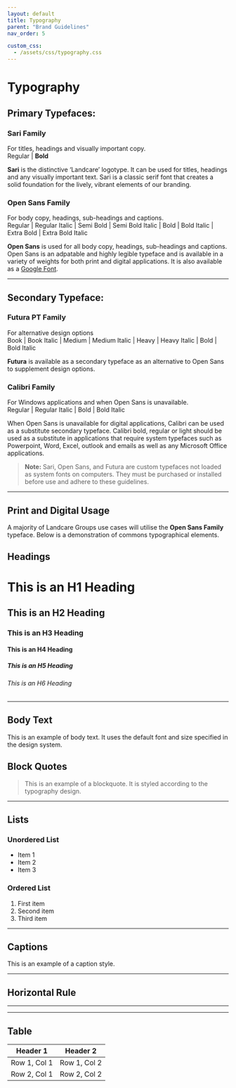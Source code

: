 ```yaml
---
layout: default
title: Typography
parent: "Brand Guidelines"
nav_order: 5

custom_css:
  - /assets/css/typography.css
---
```



# Typography

## Primary Typefaces:
### Sari Family
For titles, headings and visually important copy.  
Regular | **Bold**

**Sari** is the distinctive ‘Landcare’ logotype. It can be used for titles, headings and any visually important text. Sari is a classic serif font that creates a solid foundation for the lively, vibrant elements of our branding.

### Open Sans Family
For body copy, headings, sub-headings and captions.  
Regular | Regular Italic | Semi Bold | Semi Bold Italic | Bold | Bold Italic | Extra Bold | Extra Bold Italic

**Open Sans** is used for all body copy, headings, sub-headings and captions. Open Sans is an adpatable and highly legible typeface and is available in a variety of weights for both print and digital applications. It is also available as a [Google Font](https://fonts.google.com/specimen/Open+Sans).

---

## Secondary Typeface:
### Futura PT Family
For alternative design options  
Book | Book Italic | Medium | Medium Italic | Heavy | Heavy Italic | Bold | Bold Italic

**Futura** is available as a secondary typeface as an alternative to Open Sans to supplement design options.

### Calibri Family
For Windows applications and when Open Sans is unavailable.  
Regular | Regular Italic | Bold | Bold Italic

When Open Sans is unavailable for digital applications, Calibri can be used as a substitute secondary typeface. Calibri bold, regular or light should be used as a substitute in applications that require system typefaces such as Powerpoint, Word, Excel, outlook and emails as well as any Microsoft Office applications.

> **Note:** Sari, Open Sans, and Futura are custom typefaces not loaded as system fonts on computers. They must be purchased or installed before use and adhere to these guidelines.

---

## Print and Digital Usage
A majority of Landcare Groups use cases will utilise the **Open Sans Family** typeface. Below is a demonstration of commons typographical elements.

## Headings

<h1>This is an H1 Heading</h1>

<h2>This is an H2 Heading</h2>

<h3>This is an H3 Heading</h3>

<h4>This is an H4 Heading</h4>

<h5>This is an H5 Heading</h5>

<h6>This is an H6 Heading</h6>

---

## Body Text
<p>This is an example of body text. It uses the default font and size specified in the design system.</p>

## Block Quotes
<blockquote>
  This is an example of a blockquote. It is styled according to the typography design.
</blockquote>

---

## Lists
### Unordered List
<ul>
  <li>Item 1</li>
  <li>Item 2</li>
  <li>Item 3</li>
</ul>

### Ordered List
<ol>
  <li>First item</li>
  <li>Second item</li>
  <li>Third item</li>
</ol>

---

## Captions
<p class="captions">This is an example of a caption style.</p>

---

## Horizontal Rule
<hr />

---

## Table
<table>
  <thead>
    <tr>
      <th>Header 1</th>
      <th>Header 2</th>
    </tr>
  </thead>
  <tbody>
    <tr>
      <td>Row 1, Col 1</td>
      <td>Row 1, Col 2</td>
    </tr>
    <tr>
      <td>Row 2, Col 1</td>
      <td>Row 2, Col 2</td>
    </tr>
  </tbody>
</table>